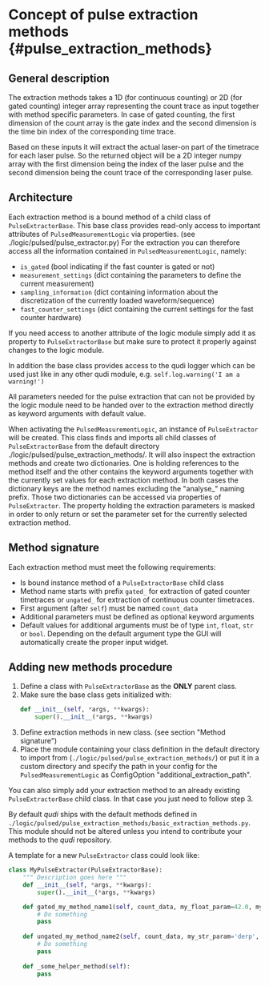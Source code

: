 # Concept of pulse extraction methods {#pulse_extraction_methods}

## General description
The extraction methods takes a 1D (for continuous counting) or 2D (for gated counting) integer array
representing the count trace as input together with method specific parameters. 
In case of gated counting, the first dimension of the count array is the gate index and the second 
dimension is the time bin index of the corresponding time trace.

Based on these inputs it will extract the actual laser-on part of the timetrace for each laser 
pulse.
So the returned object will be a 2D integer numpy array with the first dimension being the index of 
the laser pulse and the second dimension being the count trace of the corresponding laser pulse.

## Architecture
Each extraction method is a bound method of a child class of `PulseExtractorBase`. 
This base class provides read-only access to important attributes of `PulsedMeasurementLogic` via 
properties. (see ./logic/pulsed/pulse_extractor.py)
For the extraction you can therefore access all the information contained in 
`PulsedMeasurementLogic`, namely:
* `is_gated` (bool indicating if the fast counter is gated or not)
* `measurement_settings` (dict containing the parameters to define the current measurement)
* `sampling_information` (dict containing information about the discretization of the currently 
loaded waveform/sequence)
* `fast_counter_settings` (dict containing the current settings for the fast counter hardware)

If you need access to another attribute of the logic module simply add it as property to 
`PulseExtractorBase` but make sure to protect it properly against changes to the logic module.

In addition the base class provides access to the qudi logger which can be used just like in any 
other qudi module, e.g. `self.log.warning('I am a warning!')`

All parameters needed for the pulse extraction that can not be provided by the logic module need to 
be handed over to the extraction method directly as keyword arguments with default value.

When activating the `PulsedMeasurementLogic`, an instance of `PulseExtractor` will be created. 
This class finds and imports all child classes of `PulseExtractorBase` from the default directory 
./logic/pulsed/pulse_extraction_methods/. It will also inspect the extraction methods and create two 
dictionaries. One is holding references to the method itself and the other contains the keyword 
arguments together with the currently set values for each extraction method. In both cases the 
dictionary keys are the method names excluding the "analyse_" naming prefix.
Those two dictionaries can be accessed via properties of `PulseExtractor`.
The property holding the extraction parameters is masked in order to only return or set the 
parameter set for the currently selected extraction method.

## Method signature
Each extraction method must meet the following requirements:
* Is bound instance method of a `PulseExtractorBase` child class
* Method name starts with prefix `gated_` for extraction of gated counter timetraces or `ungated_` 
for extraction of continuous counter timetraces.
* First argument (after `self`) must be named `count_data`
* Additional parameters must be defined as optional keyword arguments
* Default values for additional arguments must be of type `int`, `float`, `str` or `bool`. 
Depending on the default argument type the GUI will automatically create the proper input widget.

## Adding new methods procedure
1. Define a class with `PulseExtractorBase` as the **ONLY** parent class.
2. Make sure the base class gets initialized with:
    ```python
    def __init__(self, *args, **kwargs):
        super().__init__(*args, **kwargs)
    ```
3. Define extraction methods in new class. (see section "Method signature")
4. Place the module containing your class definition in the default directory to import from 
(`./logic/pulsed/pulse_extraction_methods/`) or put it in a custom directory and specify the path in 
your config for the `PulsedMeasurementLogic` as ConfigOption "additional_extraction_path".

You can also simply add your extraction method to an already existing `PulseExtractorBase` child 
class. In that case you just need to follow step 3. 

By default _qudi_ ships with the default methods defined in 
`./logic/pulsed/pulse_extraction_methods/basic_extraction_methods.py`. This module should not be 
altered unless you intend to contribute your methods to the _qudi_ repository.

A template for a new `PulseExtractor` class could look like:
```python
class MyPulseExtractor(PulseExtractorBase):
    """ Description goes here """
    def __init__(self, *args, **kwargs):
        super().__init__(*args, **kwargs)

    def gated_my_method_name1(self, count_data, my_float_param=42.0, my_int_param=42):
        # Do something
        pass
        
    def ungated_my_method_name2(self, count_data, my_str_param='derp', my_bool_param=True):
        # Do something
        pass
    
    def _some_helper_method(self):
        pass
```
